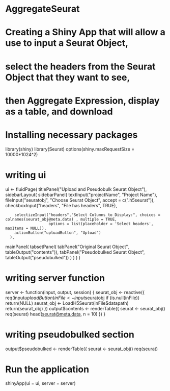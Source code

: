 # AggregateSeurat

# Creating a Shiny App that will allow a use to input a Seurat Object, 
# select the headers from the Seurat Object that they want to see,
# then Aggregate Expression, display as a table, and download

# Installing necessary packages
library(shiny)
library(Seurat)
options(shiny.maxRequestSize = 10000*1024^2)


# writing ui 
ui <- fluidPage(
  titlePanel("Upload and Pseudobulk Seurat Object"), 
  sidebarLayout(
      sidebarPanel(
        textInput("projectName", "Project Name"),
        fileInput("seuratobj", "Choose Seurat Object",
                  accept = c(".h5seurat")),
        checkboxInput("headers", "File has headers", TRUE),
        
        selectizeInput("headers","Select Columns to Display:", choices = colnames(seurat_obj@meta.data) , multiple = TRUE, 
                       options = list(placeholder = 'Select headers', maxItems = NULL)),
        actionButton("uploadButton", "Upload")
      ),
  mainPanel(
    tabsetPanel(
      tabPanel("Original Seurat Object", tableOutput("contents")),
      tabPanel("Pseudobulked Seurat Object", tableOutput("pseudobulked"))
    )
  )
  )
)


# writing server function

server <- function(input, output, session) {
  seurat_obj <- reactive({
    req(input$uploadButton)
    inFile <- input$seuratobj
    if (is.null(inFile))
      return(NULL)
    seurat_obj <- LoadH5Seurat(inFile$datapath)
    return(seurat_obj)
  })
  output$contents <- renderTable({
    seurat <- seurat_obj()
    req(seurat)
    head(seurat@meta.data, n = 10)
  })
}

# writing pseudobulked section

output$pseudobulked <- renderTable({
    seurat <- seurat_obj()
    req(seurat)

    


# Run the application 
shinyApp(ui = ui, server = server)
